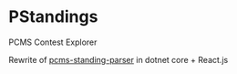 # PStandings
PCMS Contest Explorer

Rewrite of [pcms-standing-parser](https://github.com/alikhil/pcms-standing-parser) in dotnet core + React.js
